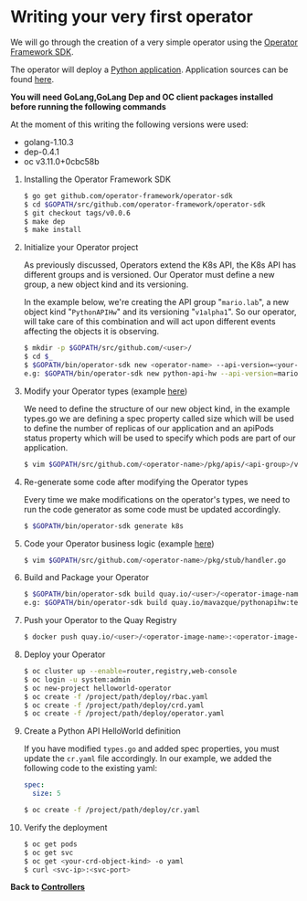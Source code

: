 # Writing your very first operator

We will go through the creation of a very simple operator using the [Operator Framework SDK](https://github.com/operator-framework/operator-sdk). 

The operator will deploy a [Python application](https://quay.io/mavazque/hello-api). Application sources can be found [here](../sources/python-app).

**You will need GoLang,GoLang Dep and OC client packages installed before running the following commands**

At the moment of this writing the following versions were used:

* golang-1.10.3
* dep-0.4.1
* oc v3.11.0+0cbc58b

1. Installing the Operator Framework SDK

    ~~~sh
    $ go get github.com/operator-framework/operator-sdk
    $ cd $GOPATH/src/github.com/operator-framework/operator-sdk
    $ git checkout tags/v0.0.6
    $ make dep
    $ make install
    ~~~

2. Initialize your Operator project

    As previously discussed, Operators extend the K8s API, the K8s API has different groups and is versioned. Our Operator must define a new group, a new object kind and its versioning.

    In the example below, we're creating the API group "`mario.lab`", a new object kind "`PythonAPIHw`" and its versioning "`v1alpha1`". So our operator, will take care of this combination and will act upon different events affecting the objects it is observing.

    ~~~sh
    $ mkdir -p $GOPATH/src/github.com/<user>/
    $ cd $_
    $ $GOPATH/bin/operator-sdk new <operator-name> --api-version=<your-crd-api-group>/v1alpha1 --kind=<your-crd-object-kind>
    e.g: $GOPATH/bin/operator-sdk new python-api-hw --api-version=mario.lab/v1alpha1 --kind=PythonAPIHw
    ~~~

3. Modify your Operator types (example [here](../sources/go/types.go))

    We need to define the structure of our new object kind, in the example types.go we are defining a spec property called size which will be used to define the number of replicas of our application and an apiPods status property which will be used to specify which pods are part of our application.

    ~~~sh
    $ vim $GOPATH/src/github.com/<operator-name>/pkg/apis/<api-group>/v1alpha1/types.go
    ~~~

4. Re-generate some code after modifying the Operator types

    Every time we make modifications on the operator's types, we need to run the code generator as some code must be updated accordingly.

    ~~~sh
    $ $GOPATH/bin/operator-sdk generate k8s
    ~~~

5. Code your Operator business logic (example [here](../sources/go/handler.go))

    ~~~sh
    $ vim $GOPATH/src/github.com/<operator-name>/pkg/stub/handler.go
    ~~~

6. Build and Package your Operator

    ~~~sh
    $ $GOPATH/bin/operator-sdk build quay.io/<user>/<operator-image-name>:<operator-image-tag>
    e.g: $GOPATH/bin/operator-sdk build quay.io/mavazque/pythonapihw:test 
    ~~~

7. Push your Operator to the Quay Registry

    ~~~sh
    $ docker push quay.io/<user>/<operator-image-name>:<operator-image-tag>
    ~~~

8. Deploy your Operator

    ~~~sh
    $ oc cluster up --enable=router,registry,web-console
    $ oc login -u system:admin
    $ oc new-project helloworld-operator
    $ oc create -f /project/path/deploy/rbac.yaml
    $ oc create -f /project/path/deploy/crd.yaml
    $ oc create -f /project/path/deploy/operator.yaml
    ~~~

9. Create a Python API HelloWorld definition

    If you have modified `types.go` and added spec properties, you must update the `cr.yaml` file accordingly. In our example, we added the following code to the existing yaml:

    ~~~yaml
    spec:
      size: 5
    ~~~

    ~~~sh
    $ oc create -f /project/path/deploy/cr.yaml
    ~~~

10. Verify the deployment

    ~~~sh
    $ oc get pods
    $ oc get svc
    $ oc get <your-crd-object-kind> -o yaml
    $ curl <svc-ip>:<svc-port>
    ~~~

**Back to [Controllers](02-controllers.md)**
